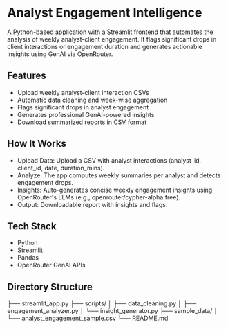 # Analyst Engagement Intelligence

A Python-based application with a Streamlit frontend that automates the analysis of weekly analyst-client engagement. It flags significant drops in client interactions or engagement duration and generates actionable insights using GenAI via OpenRouter.

## Features
- Upload weekly analyst-client interaction CSVs
- Automatic data cleaning and week-wise aggregation
- Flags significant drops in analyst engagement
- Generates professional GenAI-powered insights
- Download summarized reports in CSV format

## How It Works
- Upload Data: Upload a CSV with analyst interactions (analyst_id, client_id, date, duration_mins).
- Analyze: The app computes weekly summaries per analyst and detects engagement drops.
- Insights: Auto-generates concise weekly engagement insights using OpenRouter's LLMs (e.g., openrouter/cypher-alpha:free).
- Output: Downloadable report with insights and flags.

## Tech Stack
- Python
- Streamlit
- Pandas
- OpenRouter GenAI APIs

## Directory Structure
├── streamlit_app.py
├── scripts/
│   ├── data_cleaning.py
│   ├── engagement_analyzer.py
│   └── insight_generator.py
├── sample_data/
│   └── analyst_engagement_sample.csv
└── README.md

